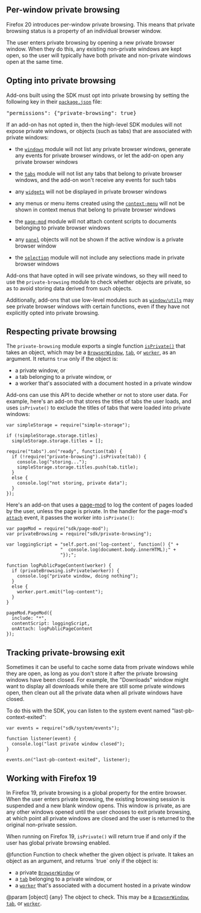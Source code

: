 <!-- This Source Code Form is subject to the terms of the Mozilla Public
   - License, v. 2.0. If a copy of the MPL was not distributed with this
   - file, You can obtain one at http://mozilla.org/MPL/2.0/. -->

<!-- contributed by Paul O'Shannessy [paul@oshannessy.com]  -->
<!-- edited by Noelle Murata [fiveinchpixie@gmail.com]  -->
<!-- contributed by Irakli Gozalishvili [gozala@mozilla.com] -->

## Per-window private browsing ##

Firefox 20 introduces per-window private browsing. This means that private
browsing status is a property of an individual browser window.

The user enters
private browsing by opening a new private browser window. When they do this,
any existing non-private windows are kept open, so the user will typically
have both private and non-private windows open at the same time.

## Opting into private browsing ##

Add-ons built using the SDK must opt into private browsing by setting the
following key in their [`package.json`](dev-guide/package-spec.html) file:

<pre>"permissions": {"private-browsing": true}</pre>

If an add-on has not opted in, then the high-level SDK modules will not
expose private windows, or objects (such as tabs) that are associated
with private windows:

* the [`windows`](modules/sdk/windows.html) module will not list any
private browser windows, generate any events for private browser windows,
or let the add-on open any private browser windows

* the [`tabs`](modules/sdk/tabs.html) module will not list any tabs that
belong to private browser windows, and the add-on won't receive any events
for such tabs

* any [`widgets`](modules/sdk/widget.html) will not be displayed in
private browser windows

* any menus or menu items created using the
[`context-menu`](modules/sdk/context-menu.html) will not be shown in
context menus that belong to private browser windows

* the [`page-mod`](modules/sdk/page-mod.html) module will not attach
content scripts to documents belonging to private browser windows

* any [`panel`](modules/sdk/panel.html) objects will not be shown if the
active window is a private browser window

* the [`selection`](modules/sdk/selection.html) module will not include
any selections made in private browser windows

Add-ons that have opted in will see private windows, so they will need to
use the `private-browsing` module to check whether objects are private,
so as to avoid storing data derived from such objects.

Additionally, add-ons that use low-level modules such as
[`window/utils`](modules/sdk/window/utils.html) may see private browser
windows with certain functions, even if they have not explicitly opted
into private browsing.

## Respecting private browsing ##

The `private-browsing` module exports a single function
[`isPrivate()`](modules/sdk/private-browsing.html#isPrivate(object))
that takes an object, which may be a
[`BrowserWindow`](modules/sdk/windows.html#BrowserWindow),
[`tab`](modules/sdk/tabs.html#Tab), or
[`worker`](modules/sdk/content/worker.html#Worker),
as an argument. It returns `true` only if the object is:

* a private window, or
* a tab belonging to a private window, or
* a worker that's associated with a document hosted in a private window

Add-ons can use this API to decide whether or not to store user data.
For example, here's an add-on that stores the titles of tabs the user loads,
and uses `isPrivate()` to exclude the titles of tabs that were loaded into
private windows:

    var simpleStorage = require("simple-storage");
 
    if (!simpleStorage.storage.titles)
      simpleStorage.storage.titles = [];
 
    require("tabs").on("ready", function(tab) {
      if (!require("private-browsing").isPrivate(tab)) {
        console.log("storing...");
        simpleStorage.storage.titles.push(tab.title);
      }
      else {
        console.log("not storing, private data");
      }
    });

Here's an add-on that uses a [page-mod](modules/sdk/page-mod.html) to log
the content of pages loaded by the user, unless the page is private. In
the handler for the page-mod's [`attach`](modules/sdk/page-mod.html#attach)
event, it passes the worker into `isPrivate()`:

    var pageMod = require("sdk/page-mod");
    var privateBrowsing = require("sdk/private-browsing");

    var loggingScript = "self.port.on('log-content', function() {" +
                        "  console.log(document.body.innerHTML);" +
                        "});";

    function logPublicPageContent(worker) {
      if (privateBrowsing.isPrivate(worker)) {
        console.log("private window, doing nothing");
      }
      else {
        worker.port.emit("log-content");
      }
    }

    pageMod.PageMod({
      include: "*",
      contentScript: loggingScript,
      onAttach: logPublicPageContent
    });

## Tracking private-browsing exit ##

Sometimes it can be useful to cache some data from private windows while they
are open, as long as you don't store it after the private browsing windows
have been closed. For example, the "Downloads" window might want to display
all downloads while there are still some private windows open, then clean out
all the private data when all private windows have closed.

To do this with the SDK, you can listen to the system event named
"last-pb-context-exited":

    var events = require("sdk/system/events");

    function listener(event) {
      console.log("last private window closed");
    }

    events.on("last-pb-context-exited", listener);

## Working with Firefox 19 ##

In Firefox 19, private browsing is a global property for the entire browser.
When the user enters private browsing, the existing browsing session is
suspended and a new blank window opens. This window is private, as are any
other windows opened until the user chooses to exit private browsing, at which
point all private windows are closed and the user is returned to the original
non-private session.

When running on Firefox 19, `isPrivate()` will return true if and only if
the user has global private browsing enabled.

<api name="isPrivate">
@function
Function to check whether the given object is private. It takes an
object as an argument, and returns `true` only if the object is:

* a private [`BrowserWindow`](modules/sdk/windows.html#BrowserWindow) or
* a [`tab`](modules/sdk/tabs.html#Tab) belonging to a private window, or
* a [`worker`](modules/sdk/content/worker.html#Worker) that's associated
with a document hosted in a private window

@param [object] {any}
  The object to check. This may be a
[`BrowserWindow`](modules/sdk/windows.html#BrowserWindow),
[`tab`](modules/sdk/tabs.html#Tab), or
[`worker`](modules/sdk/content/worker.html#Worker).
</api>
